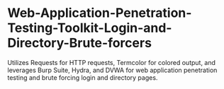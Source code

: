 # Web-Application-Penetration-Testing-Toolkit-Login-and-Directory-Brute-forcers
Utilizes Requests for HTTP requests, Termcolor for colored output, and leverages Burp Suite, Hydra, and DVWA for web  application penetration testing and brute forcing login and directory pages.
